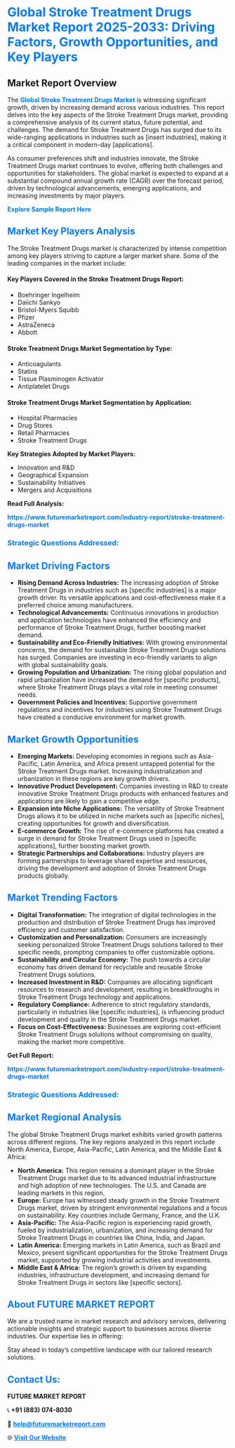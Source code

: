 <h1 style="color: #007BFF;">Global Stroke Treatment Drugs Market Report 2025-2033: Driving Factors, Growth Opportunities, and Key Players</h1>

<section id="overview">
<h2>Market Report Overview</h2>
<p>The <a href="https://www.futuremarketreport.com/industry-report/stroke-treatment-drugs-market" style="color: #007BFF; text-decoration: none;"><strong>Global Stroke Treatment Drugs Market</strong></a> is witnessing significant growth, driven by increasing demand across various industries. This report delves into the key aspects of the Stroke Treatment Drugs market, providing a comprehensive analysis of its current status, future potential, and challenges. The demand for Stroke Treatment Drugs has surged due to its wide-ranging applications in industries such as [insert industries], making it a critical component in modern-day [applications].</p>
<p>As consumer preferences shift and industries innovate, the Stroke Treatment Drugs market continues to evolve, offering both challenges and opportunities for stakeholders. The global market is expected to expand at a substantial compound annual growth rate (CAGR) over the forecast period, driven by technological advancements, emerging applications, and increasing investments by major players.</p>
</section>

<section id="overview">
<p><a href="https://www.futuremarketreport.com/request-sample/reportId=125817" style="color: #007BFF; text-decoration: none;"><strong>Explore Sample Report Here</strong></a></p>
</section>

<section id="key-players">
<h2 style="color: #007BFF;">Market Key Players Analysis</h2>
<p>The Stroke Treatment Drugs market is characterized by intense competition among key players striving to capture a larger market share. Some of the leading companies in the market include:</p>
<h4>Key Players Covered in the Stroke Treatment Drugs Report:</h4>
<ul><li>Boehringer Ingelheim</li><li>Daiichi Sankyo</li><li>Bristol-Myers Squibb</li><li>Pfizer</li><li>AstraZeneca</li><li>Abbott</li></ul>
<h4>Stroke Treatment Drugs Market Segmentation by Type:</h4>
<ul><li>Anticoagulants</li><li>Statins</li><li>Tissue Plasminogen Activator</li><li>Antiplatelet Drugs</li></ul>

<h4>Stroke Treatment Drugs Market Segmentation by Application:</h4>
<ul><li>Hospital Pharmacies</li><li>Drug Stores</li><li>Retail Pharmacies</li><li>Stroke Treatment Drugs</li></ul>
<p><strong>Key Strategies Adopted by Market Players:</strong></p>
<ul>
<li>Innovation and R&D</li>
<li>Geographical Expansion</li>
<li>Sustainability Initiatives</li>
<li>Mergers and Acquisitions</li>
</ul>
</section>

<section>
<p><strong>Read Full Analysis: </strong></p><a href="https://www.futuremarketreport.com/industry-report/stroke-treatment-drugs-market" style="color: #007BFF; text-decoration: none;"><strong>https://www.futuremarketreport.com/industry-report/stroke-treatment-drugs-market</strong></a>
<h3 style="color: #007BFF;">Strategic Questions Addressed:</h3>
</section>

<section id="driving-factors">
<h2 style="color: #007BFF;">Market Driving Factors</h2>
<ul>
<li><strong>Rising Demand Across Industries:</strong> The increasing adoption of Stroke Treatment Drugs in industries such as [specific industries] is a major growth driver. Its versatile applications and cost-effectiveness make it a preferred choice among manufacturers.</li>
<li><strong>Technological Advancements:</strong> Continuous innovations in production and application technologies have enhanced the efficiency and performance of Stroke Treatment Drugs, further boosting market demand.</li>
<li><strong>Sustainability and Eco-Friendly Initiatives:</strong> With growing environmental concerns, the demand for sustainable Stroke Treatment Drugs solutions has surged. Companies are investing in eco-friendly variants to align with global sustainability goals.</li>
<li><strong>Growing Population and Urbanization:</strong> The rising global population and rapid urbanization have increased the demand for [specific products], where Stroke Treatment Drugs plays a vital role in meeting consumer needs.</li>
<li><strong>Government Policies and Incentives:</strong> Supportive government regulations and incentives for industries using Stroke Treatment Drugs have created a conducive environment for market growth.</li>
</ul>
</section>

<section id="growth-opportunities">
<h2 style="color: #007BFF;">Market Growth Opportunities</h2>
<ul>
<li><strong>Emerging Markets:</strong> Developing economies in regions such as Asia-Pacific, Latin America, and Africa present untapped potential for the Stroke Treatment Drugs market. Increasing industrialization and urbanization in these regions are key growth drivers.</li>
<li><strong>Innovative Product Development:</strong> Companies investing in R&D to create innovative Stroke Treatment Drugs products with enhanced features and applications are likely to gain a competitive edge.</li>
<li><strong>Expansion into Niche Applications:</strong> The versatility of Stroke Treatment Drugs allows it to be utilized in niche markets such as [specific niches], creating opportunities for growth and diversification.</li>
<li><strong>E-commerce Growth:</strong> The rise of e-commerce platforms has created a surge in demand for Stroke Treatment Drugs used in [specific applications], further boosting market growth.</li>
<li><strong>Strategic Partnerships and Collaborations:</strong> Industry players are forming partnerships to leverage shared expertise and resources, driving the development and adoption of Stroke Treatment Drugs products globally.</li>
</ul>
</section>

<section id="trending-factors">
<h2 style="color: #007BFF;">Market Trending Factors</h2>
<ul>
<li><strong>Digital Transformation:</strong> The integration of digital technologies in the production and distribution of Stroke Treatment Drugs has improved efficiency and customer satisfaction.</li>
<li><strong>Customization and Personalization:</strong> Consumers are increasingly seeking personalized Stroke Treatment Drugs solutions tailored to their specific needs, prompting companies to offer customizable options.</li>
<li><strong>Sustainability and Circular Economy:</strong> The push towards a circular economy has driven demand for recyclable and reusable Stroke Treatment Drugs solutions.</li>
<li><strong>Increased Investment in R&D:</strong> Companies are allocating significant resources to research and development, resulting in breakthroughs in Stroke Treatment Drugs technology and applications.</li>
<li><strong>Regulatory Compliance:</strong> Adherence to strict regulatory standards, particularly in industries like [specific industries], is influencing product development and quality in the Stroke Treatment Drugs market.</li>
<li><strong>Focus on Cost-Effectiveness:</strong> Businesses are exploring cost-efficient Stroke Treatment Drugs solutions without compromising on quality, making the market more competitive.</li>
</ul>
</section>

<section>
<p><strong>Get Full Report: </strong></p><a href="https://www.futuremarketreport.com/industry-report/stroke-treatment-drugs-market" style="color: #007BFF; text-decoration: none;"><strong>https://www.futuremarketreport.com/industry-report/stroke-treatment-drugs-market</strong></a>
<h3 style="color: #007BFF;">Strategic Questions Addressed:</h3>
</section>


<section id="regional-analysis">
<h2 style="color: #007BFF;">Market Regional Analysis</h2>
<p>The global Stroke Treatment Drugs market exhibits varied growth patterns across different regions. The key regions analyzed in this report include North America, Europe, Asia-Pacific, Latin America, and the Middle East & Africa:</p>
<ul>
<li><strong>North America:</strong> This region remains a dominant player in the Stroke Treatment Drugs market due to its advanced industrial infrastructure and high adoption of new technologies. The U.S. and Canada are leading markets in this region.</li>
<li><strong>Europe:</strong> Europe has witnessed steady growth in the Stroke Treatment Drugs market, driven by stringent environmental regulations and a focus on sustainability. Key countries include Germany, France, and the U.K.</li>
<li><strong>Asia-Pacific:</strong> The Asia-Pacific region is experiencing rapid growth, fueled by industrialization, urbanization, and increasing demand for Stroke Treatment Drugs in countries like China, India, and Japan.</li>
<li><strong>Latin America:</strong> Emerging markets in Latin America, such as Brazil and Mexico, present significant opportunities for the Stroke Treatment Drugs market, supported by growing industrial activities and investments.</li>
<li><strong>Middle East & Africa:</strong> The region’s growth is driven by expanding industries, infrastructure development, and increasing demand for Stroke Treatment Drugs in sectors like [specific sectors].</li>
</ul>
</section>

<footer>
<h2 style="color: #007BFF;">About FUTURE MARKET REPORT</h2>
<p>We are a trusted name in market research and advisory services, delivering actionable insights and strategic support to businesses across diverse industries. Our expertise lies in offering:</p>

<p>Stay ahead in today’s competitive landscape with our tailored research solutions.</p>

<h2 style="color: #007BFF;">Contact Us:</h2>
<p><strong>FUTURE MARKET REPORT</strong></p>
<p>📞 <strong>+91 (883) 074-8030</strong></p>
<p>📧 <strong><a href="mailto:help@futuremarketreport.com" style="color: #007BFF;">help@futuremarketreport.com</a></strong></p>
<p>🌐 <strong><a href="https://www.futuremarketreport.com/" style="color: #007BFF;">Visit Our Website</a></strong></p>
</footer>